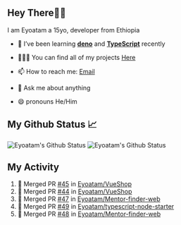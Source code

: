 ## Hey There👋🏽

I am Eyoatam a 15yo, developer from Ethiopia

- 🔭 I’ve been learning **[deno](https://github.com/denoland/deno)** and **[TypeScript](https://github.com/microsoft/TypeScript)** recently 

- 🧑🏽‍💻  You can find all of my projects [Here](https://github.com/Eyoatam?tab=repositories)

- 📫  How to reach me: [Email](mailto:eyoatamtamirat7@gmail.com)

- 💬 Ask me about anything

- 😄 pronouns He/Him

## My Github Status 📈 
<p> 
  <img src="https://github-readme-stats.vercel.app/api?username=Eyoatam&show_icons=true&theme=prussian" alt="Eyoatam's Github Status" />
  <img src="https://github-readme-stats.vercel.app/api/top-langs/?username=Eyoatam&layout=compact&theme=prussian" alt="Eyoatam's Github Status" />
</p>

## My Activity

<!--START_SECTION:activity-->
1. 🎉 Merged PR [#45](https://github.com/Eyoatam/VueShop/pull/45) in [Eyoatam/VueShop](https://github.com/Eyoatam/VueShop)
2. 🎉 Merged PR [#44](https://github.com/Eyoatam/VueShop/pull/44) in [Eyoatam/VueShop](https://github.com/Eyoatam/VueShop)
3. 🎉 Merged PR [#47](https://github.com/Eyoatam/Mentor-finder-web/pull/47) in [Eyoatam/Mentor-finder-web](https://github.com/Eyoatam/Mentor-finder-web)
4. 🎉 Merged PR [#49](https://github.com/Eyoatam/typescript-node-starter/pull/49) in [Eyoatam/typescript-node-starter](https://github.com/Eyoatam/typescript-node-starter)
5. 🎉 Merged PR [#48](https://github.com/Eyoatam/Mentor-finder-web/pull/48) in [Eyoatam/Mentor-finder-web](https://github.com/Eyoatam/Mentor-finder-web)
<!--END_SECTION:activity-->
